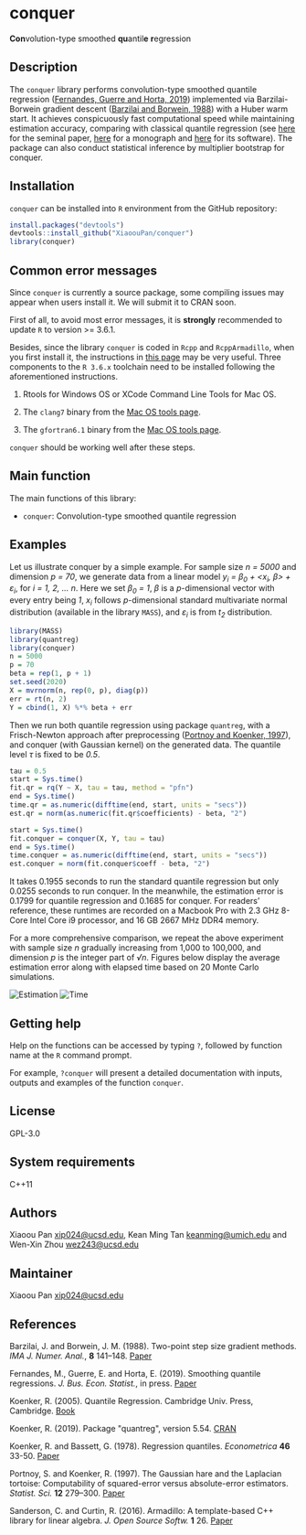 # conquer

**Con**volution-type smoothed **qu**antil**e** **r**egression

## Description

The `conquer` library performs convolution-type smoothed quantile regression ([Fernandes, Guerre and Horta, 2019](https://www.tandfonline.com/doi/full/10.1080/07350015.2019.1660177)) implemented via Barzilai-Borwein gradient descent ([Barzilai and Borwein, 1988](https://doi.org/10.1093/imanum/8.1.141)) with a Huber warm start. It achieves conspicuously fast computational speed while maintaining estimation accuracy, comparing with classical quantile regression (see [here](https://www.jstor.org/stable/1913643?seq=1#metadata_info_tab_contents) for the seminal paper, [here](https://www.cambridge.org/core/books/quantile-regression/C18AE7BCF3EC43C16937390D44A328B1) for a monograph and [here](https://CRAN.R-project.org/package=quantreg) for its software). The package can also conduct statistical inference by multiplier bootstrap for conquer. 

## Installation

`conquer` can be installed into `R` environment from the GitHub repository:

```r
install.packages("devtools")
devtools::install_github("XiaoouPan/conquer")
library(conquer)
```

## Common error messages

Since `conquer` is currently a source package, some compiling issues may appear when users install it. We will submit it to CRAN soon.

First of all, to avoid most error messages, it is **strongly** recommended to update `R` to version >= 3.6.1.

Besides, since the library `conquer` is coded in `Rcpp` and `RcppArmadillo`, when you first install it, the instructions in [this page](https://thecoatlessprofessor.com/programming/cpp/r-compiler-tools-for-rcpp-on-macos/) may be very useful. Three components to the `R 3.6.x` toolchain need to be installed following the aforementioned instructions.

1. Rtools for Windows OS or XCode Command Line Tools for Mac OS. 

2. The `clang7` binary from the [Mac OS tools page](https://cran.r-project.org/bin/macosx/tools/).

3. The `gfortran6.1` binary from the [Mac OS tools page](https://cran.r-project.org/bin/macosx/tools/).

`conquer` should be working well after these steps. 

## Main function

The main functions of this library:

* `conquer`: Convolution-type smoothed quantile regression

## Examples

Let us illustrate conquer by a simple example. For sample size *n = 5000* and dimension *p = 70*, we generate data from a linear model *y<sub>i</sub> = &beta;<sub>0</sub> + <x<sub>i</sub>, &beta;> + &epsilon;<sub>i</sub>*, for *i = 1, 2, ... n*. Here we set *&beta;<sub>0</sub> = 1*, *&beta;* is a *p*-dimensional vector with every entry being *1*, *x<sub>i</sub>* follows *p*-dimensional standard multivariate normal distribution (available in the library `MASS`), and *&epsilon;<sub>i</sub>* is from *t<sub>2</sub>* distribution. 

```r
library(MASS)
library(quantreg)
library(conquer)
n = 5000
p = 70
beta = rep(1, p + 1)
set.seed(2020)
X = mvrnorm(n, rep(0, p), diag(p))
err = rt(n, 2)
Y = cbind(1, X) %*% beta + err
```

Then we run both quantile regression using package `quantreg`, with a Frisch-Newton approach after preprocessing ([Portnoy and Koenker, 1997](https://projecteuclid.org/euclid.ss/1030037960)), and conquer (with Gaussian kernel) on the generated data. The quantile level *&tau;* is fixed to be *0.5*. 

```r
tau = 0.5
start = Sys.time()
fit.qr = rq(Y ~ X, tau = tau, method = "pfn")
end = Sys.time()
time.qr = as.numeric(difftime(end, start, units = "secs"))
est.qr = norm(as.numeric(fit.qr$coefficients) - beta, "2")

start = Sys.time()
fit.conquer = conquer(X, Y, tau = tau)
end = Sys.time()
time.conquer = as.numeric(difftime(end, start, units = "secs"))
est.conquer = norm(fit.conquer$coeff - beta, "2")
```

It takes 0.1955 seconds to run the standard quantile regression but only 0.0255 seconds to run conquer. In the meanwhile, the estimation error is 0.1799 for quantile regression and 0.1685 for conquer. For readers’ reference, these runtimes are recorded on a Macbook Pro with 2.3 GHz 8-Core Intel Core i9 processor, and 16 GB 2667 MHz DDR4 memory.

For a more comprehensive comparison, we repeat the above experiment with sample size *n* gradually increasing from 1,000 to 100,000, and dimension *p* is the integer part of *<span>&#8730;</span>n*. Figures below display the average estimation error along with elapsed time based on 20 Monte Carlo simulations.

![Estimation](/readme_est)
![Time](/readme_time)

## Getting help

Help on the functions can be accessed by typing `?`, followed by function name at the `R` command prompt. 

For example, `?conquer` will present a detailed documentation with inputs, outputs and examples of the function `conquer`.

## License

GPL-3.0

##  System requirements 

C++11

## Authors

Xiaoou Pan <xip024@ucsd.edu>, Kean Ming Tan <keanming@umich.edu> and Wen-Xin Zhou <wez243@ucsd.edu>

## Maintainer

Xiaoou Pan <xip024@ucsd.edu>

## References

Barzilai, J. and Borwein, J. M. (1988). Two-point step size gradient methods. *IMA J. Numer. Anal.*, **8** 141–148. [Paper](https://doi.org/10.1093/imanum/8.1.141)

Fernandes, M., Guerre, E. and Horta, E. (2019). Smoothing quantile regressions. *J. Bus. Econ. Statist.*, in press. [Paper](https://www.tandfonline.com/doi/full/10.1080/07350015.2019.1660177)

Koenker, R. (2005). Quantile Regression. Cambridge Univ. Press, Cambridge. [Book](https://www.cambridge.org/core/books/quantile-regression/C18AE7BCF3EC43C16937390D44A328B1)

Koenker, R. (2019). Package "quantreg", version 5.54. [CRAN](https://CRAN.R-project.org/package=quantreg)

Koenker, R. and Bassett, G. (1978). Regression quantiles. *Econometrica* **46** 33-50. [Paper](https://www.jstor.org/stable/1913643?seq=1#metadata_info_tab_contents)

Portnoy, S. and Koenker, R. (1997). The Gaussian hare and the Laplacian tortoise: Computability of squared-error versus absolute-error estimators. *Statist. Sci.* **12** 279–300. [Paper](https://projecteuclid.org/euclid.ss/1030037960)

Sanderson, C. and Curtin, R. (2016). Armadillo: A template-based C++ library for linear algebra. *J. Open Source Softw.* **1** 26. [Paper](https://joss.theoj.org/papers/10.21105/joss.00026.pdf)
